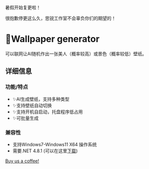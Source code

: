暑假开始复更啦！

很抱歉停更这么久，思锐工作室不会辜负你们的期望的！
# 🥳Wallpaper generator
 可以联网让AI随机作出一张美人（概率较高）或景色（概率较低）壁纸。

## 详细信息

### 功能/特点
- ✨AI生成壁纸，支持多种类型
- ✨支持壁纸自动切换
- ✨支持开机自启动，托盘程序低占用
- ✨可批量生成

### 兼容性
- 支持Windows7-Windows11 X64 操作系统
- 需要.NET 4.8.1 (可以在这里[下载](https://download.microsoft.com/download/6/e/4/6e483240-dd87-40cd-adf4-0c47f5695b49/NDP481-Web.exe))


[Buy us a coffee!](https://afdian.net/a/srinternet)
